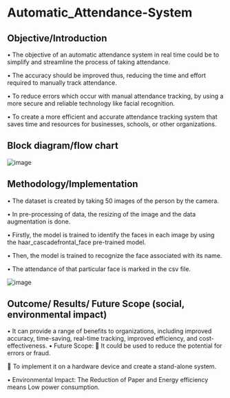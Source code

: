 # Automatic_Attendance-System
## Objective/Introduction
•	The objective of an automatic attendance system in real time could be to simplify and streamline the process of taking attendance.

•	 The accuracy should be improved thus, reducing the time and effort required to manually track attendance.

•	To reduce errors which occur with manual attendance tracking, by using a more secure and reliable technology like facial recognition.

•	To create a more efficient and accurate attendance tracking system that saves time and resources for businesses, schools, or other organizations.

## Block diagram/flow chart

![image](https://github.com/eshagawate/Automatic_Attendance-System/assets/115074194/e8db0c60-7e20-45fd-9bae-5ced4450a592)

## Methodology/Implementation
•	The dataset is created by taking 50 images of the person by the camera.

•	In pre-processing of data, the resizing of the image and the data augmentation is done.

•	Firstly, the model is trained to identify the faces in each image by using the haar_cascadefrontal_face pre-trained model.

•	Then, the model is trained to recognize the face associated with its name.

•	The attendance of that particular face is marked in the csv file.

![image](https://github.com/eshagawate/Automatic_Attendance-System/assets/115074194/8dee55ab-230c-48d2-b18a-5b864cf99a50)

## Outcome/ Results/ Future Scope (social, environmental impact)
•	It can provide a range of benefits to organizations, including improved accuracy, time-saving, real-time tracking, improved efficiency, and cost-effectiveness.
•	Future Scope: 
  	  It could be used to reduce the potential for errors or fraud.
  
  	  To implement it on a hardware device and create a stand-alone system.
  
•	Environmental Impact: The Reduction of Paper and Energy efficiency means Low power consumption.
